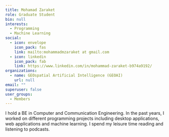 ```yaml
---
title: Mohamad Zaraket
role: Graduate Student
bio: null
interests:
  - Programming
  - Machine Learning
social:
  - icon: envelope
    icon_pack: fas
    link: mailto:mohammadmzaraket at gmail.com
  - icon: linkedin
    icon_pack: fab
    link: https://www.linkedin.com/in/mohammad-zaraket-b974a9192/
organizations:
  - name: GEOspatial Artificial Intelligence (GEOAI)
    url: null
email: ""
superuser: false
user_groups:
  - Members
---
```

I hold a BE in Computer and Communication Engineering. In the past years, I worked on different programming projects
including desktop applications, web applications and machine learning. I spend my leisure time reading and listening to podcasts.